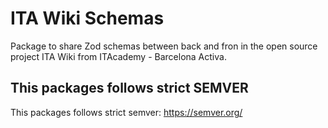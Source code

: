 # ITA Wiki Schemas

Package to share Zod schemas between back and fron in the open source project ITA Wiki from ITAcademy - Barcelona Activa.

## This packages follows strict SEMVER

This packages follows strict semver: https://semver.org/